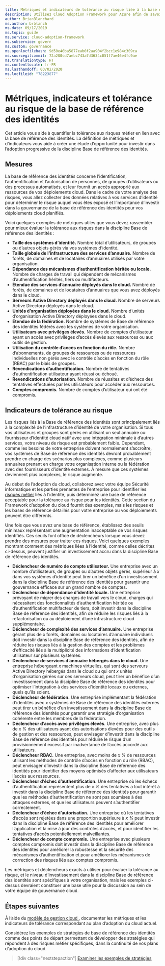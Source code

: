 ```yaml
---
title: Métriques et indicateurs de tolérance au risque liée à la base de référence des identités.
description: Utilisez Cloud Adoption Framework pour Azure afin de savoir comment quantifier la tolérance au risque métier liée à la base de référence des identités.
author: BrianBlanchard
ms.author: brblanch
ms.date: 09/17/2019
ms.topic: guide
ms.service: cloud-adoption-framework
ms.subservice: govern
ms.custom: governance
ms.openlocfilehash: 9d50e40ba5877eab0f2aa904f2bcc1e984c309ca
ms.sourcegitcommit: 72a280cd7aebc743a7d3634c051f7ae46e4fc9ae
ms.translationtype: HT
ms.contentlocale: fr-FR
ms.lasthandoff: 03/02/2020
ms.locfileid: "78223877"
---
```

# <a name="identity-baseline-metrics-indicators-and-risk-tolerance"></a>Métriques, indicateurs et tolérance au risque de la base de référence des identités

Cet article vous aide à quantifier la tolérance aux risques métier en lien avec la base de référence des identités. La définition de métriques et d’indicateurs vous aide à créer une étude d’opportunité pour investir dans l’adoption progressive de la discipline Base de référence des identités.

## <a name="metrics"></a>Mesures

La base de référence des identités concerne l’identification, l’authentification et l’autorisation de personnes, de groupes d’utilisateurs ou des processus automatisés, et leur fournit un accès approprié aux ressources de vos déploiements cloud. Dans le cadre de votre analyse des risques, vous allez collecter des données relatives à vos services d’identité pour déterminer le risque auquel vous êtes exposé et l’importance d’investir dans la gouvernance de la base de référence des identités pour vos déploiements cloud planifiés.

Voici quelques exemples de métriques utiles que vous devez rassembler pour mieux évaluer la tolérance aux risques dans la discipline Base de référence des identités :

- **Taille des systèmes d’identité.** Nombre total d’utilisateurs, de groupes ou d’autres objets gérés via vos systèmes d’identité.
- **Taille globale de l’infrastructure des services d’annuaire.** Nombre de forêts, de domaines et de locataires d’annuaires utilisés par votre organisation.
- **Dépendance des mécanismes d’authentification héritée ou locale.** Nombre de charges de travail qui dépendent de mécanismes d’authentification hérités, tiers ou multifacteurs.
- **Étendue des services d’annuaire déployés dans le cloud.** Nombre de forêts, de domaines et de locataires d’annuaires que vous avez déployés dans le cloud.
- **Serveurs Active Directory déployés dans le cloud.** Nombre de serveurs Active Directory déployés dans le cloud.
- **Unités d’organisation déployées dans le cloud.** Nombre d’unités d’organisation Active Directory déployées dans le cloud.
- **Étendue de la fédération.** Nombre de systèmes de Base de référence des identités fédérés avec les systèmes de votre organisation.
- **Utilisateurs avec privilèges élevés.** Nombre de comptes d’utilisateur ayant un accès avec privilèges d’accès élevés aux ressources ou aux outils de gestion.
- **Utilisation du contrôle d’accès en fonction du rôle.** Nombre d’abonnements, de groupes de ressources ou de ressources individuelles non gérés avec le contrôle d’accès en fonction du rôle (RBAC) par le biais de groupes.
- **Revendications d’authentification.** Nombre de tentatives d’authentification utilisateur ayant réussi ou échoué.
- **Revendications d’autorisation.** Nombre de réussites et d’échecs des tentatives effectuées par les utilisateurs pour accéder aux ressources.
- **Comptes compromis.** Nombre de comptes d’utilisateur qui ont été compromis.

## <a name="risk-tolerance-indicators"></a>Indicateurs de tolérance au risque

Les risques liés à la Base de référence des identités sont principalement liés à la complexité de l’infrastructure d’identité de votre organisation. Si tous vos utilisateurs et groupes sont gérés en utilisant un seul annuaire ou fournisseur d’identité cloud natif avec une intégration minimale à d’autres services, votre niveau de risque est probablement faible. Cependant, comme les besoins de votre entreprise doivent normalement s’accroître, vos systèmes de Base de référence des identités devront probablement prendre en charge des scénarios plus complexes, comme plusieurs annuaires prenant en charge votre organisation interne ou la fédération avec des fournisseurs d’identité externes. À mesure que ces systèmes deviennent plus complexes, le risque augmente.

Au début de l’adoption du cloud, collaborez avec votre équipe Sécurité informatique et les parties prenantes de l’entreprise pour identifier les [risques métier](./business-risks.md) liés à l’identité, puis déterminez une base de référence acceptable pour la tolérance au risque pour les identités. Cette section du Framework d’adoption du cloud fournit des exemples, mais les risques et les bases de référence détaillés pour votre entreprise ou vos déploiements peuvent être différents.

Une fois que vous avez une base de référence, établissez des seuils minimaux représentant une augmentation inacceptable de vos risques identifiés. Ces seuils font office de déclencheurs lorsque vous devez prendre des mesures pour traiter ces risques. Voici quelques exemples montrant comment des métriques liées à l’identité, comme celles décrites ci-dessus, peuvent justifier un investissement accru dans la discipline Base de référence des identités.

- **Déclencheur de numéro de compte utilisateur.** Une entreprise avec un nombre d’utilisateurs, de groupes ou d’autres objets gérés, supérieur à _x_ dans vos systèmes d’identité peut tirer un bénéfice d’un investissement dans la discipline Base de référence des identités pour garantir une gouvernance efficace sur un grand nombre de comptes.
- **Déclencheur de dépendance d’identité locale.** Une entreprise prévoyant de migrer des charges de travail vers le cloud, charges qui nécessitent des fonctionnalités d’authentification héritée ou d’authentification multifacteur de tiers, doit investir dans la discipline Base de référence des identités, afin de réduire les risques liés à la refactorisation ou au déploiement d’une infrastructure cloud supplémentaire.
- **Déclencheur de complexité des services d’annuaire.** Une entreprise gérant plus de _x_ forêts, domaines ou locataires d’annuaire individuels doit investir dans la discipline Base de référence des identités, afin de réduire les risques liés à la gestion des comptes et les problèmes d’efficacité liés à la multiplicité des informations d’identification utilisateur sur plusieurs systèmes.
- **Déclencheur de services d’annuaire hébergés dans le cloud.** Une entreprise hébergeant _x_ machines virtuelles, qui sont des serveurs Active Directory hébergés dans le cloud ou qui ont _x_ unités d’organisation gérées sur ces serveurs cloud, peut tirer un bénéfice d’un investissement dans la discipline Base de référence des identités pour optimiser l’intégration à des services d’identité locaux ou externes, quels qu’ils soient.
- **Déclencheur de fédération.** Une entreprise implémentant la fédération d’identités avec _x_ systèmes de Base de référence des identités externes peut tirer un bénéfice d’un investissement dans la discipline Base de référence des identités pour garantir une stratégie d’organisation cohérente entre les membres de la fédération.
- **Déclencheur d’accès avec privilèges élevés.** Une entreprise, avec plus de _x %_ des utilisateurs ayant des autorisations élevées pour des outils de gestion et des ressources, peut envisager d’investir dans la discipline Base de référence des identités pour réduire le risque d’un provisionnement excessif par inadvertance de l’accès accordé aux utilisateurs.
- **Déclencheur RBAC.** Une entreprise, avec moins de _x %_ de ressources utilisant les méthodes de contrôle d’accès en fonction du rôle (RBAC), peut envisager d’investir dans la discipline Base de référence des identités pour identifier des moyens optimisés d’affecter aux utilisateurs l’accès aux ressources.
- **Déclencheur d’échec d’authentification.** Une entreprise où les échecs d’authentification représentent plus de _x %_ des tentatives a tout intérêt à investir dans la discipline Base de référence des identités pour garantir que les méthodes d’authentification ne sont pas soumises à des attaques externes, et que les utilisateurs peuvent s’authentifier correctement.
- **Déclencheur d’échec d’autorisation.** Une entreprise où les tentatives d’accès sont rejetées dans une proportion supérieure à _x %_ peut investir dans la discipline Base de référence des identités pour améliorer l’application et la mise à jour des contrôles d’accès, et pour identifier les tentatives d’accès potentiellement malveillantes.
- **Déclencheur de compte compromis.** Une entreprise avec plusieurs comptes compromis doit investir dans la discipline Base de référence des identités pour améliorer la robustesse et la sécurité des mécanismes d’authentification et pour améliorer les mécanismes de correction des risques liés aux comptes compromis.

Les métriques et déclencheurs exacts à utiliser pour évaluer la tolérance au risque, et le niveau d’investissement dans la discipline Base de référence des identités sont spécifiques à votre organisation, mais les exemples ci-dessus devraient constituer une base utile pour la discussion au sein de votre équipe de gouvernance cloud.

## <a name="next-steps"></a>Étapes suivantes

À l’aide du [modèle de gestion cloud ](./template.md), documenter les métriques et les indicateurs de tolérance correspondant au plan d’adoption du cloud actuel.

Considérez les exemples de stratégies de base de référence des identités comme des points de départ permettant de développer des stratégies qui répondent à des risques métier spécifiques, dans la continuité de vos plans d’adoption du cloud.

> [!div class="nextstepaction"]
> [Examiner les exemples de stratégies](./policy-statements.md)
